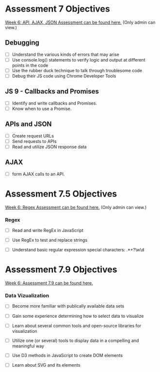 # Assessment 7 Objectives

[Week 6: API, AJAX, JSON Assessment can be found here.](https://repl.it/teacher/assignments/2409602/edit)  (Only admin can view.)

## Debugging
- [ ] Understand the various kinds of errors that may arise
- [ ] Use console.log() statements to verify logic and output at different points in the code
- [ ] Use the rubber duck technique to talk through troublesome code
- [ ] Debug their JS code using Chrome Developer Tools

## JS 9 - Callbacks and Promises
- [ ] Identify and write callbacks and Promises.
- [ ] Know when to use a Promise.

## APIs and JSON
- [ ] Create request URLs
- [ ] Send requests to APIs
- [ ] Read and utilize JSON response data

## AJAX
- [ ] form AJAX calls to an API.

# Assessment 7.5 Objectives

[Week 6: Regex Assessment can be found here.](https://repl.it/teacher/assignments/2409599/edit)  (Only admin can view.)

### Regex
- [ ] Read and write RegEx in JavaScript
- [ ] Use RegEx to test and replace strings
- [ ] Understand basic regular expression special characters: .*+?\w\d


# Assessment 7.9 Objectives

[Week 6: Assessment 7.9 can be found here.](https://github.com/Techtonica/curriculum/blob/master/data-visualization/data-viz-assessment.md)

### Data Vizualization
  - [ ] Become more familiar with publically available data sets
  - [ ] Gain some experience determining how to select data to visualize
  - [ ] Learn about several common tools and open-source libraries for visualization
  - [ ] Utilize one (or several) tools to display data in a compelling and meaningful way
  - [ ] Use D3 methods in JavaScript to create DOM elements
  - [ ] Learn about SVG and its elements
				
